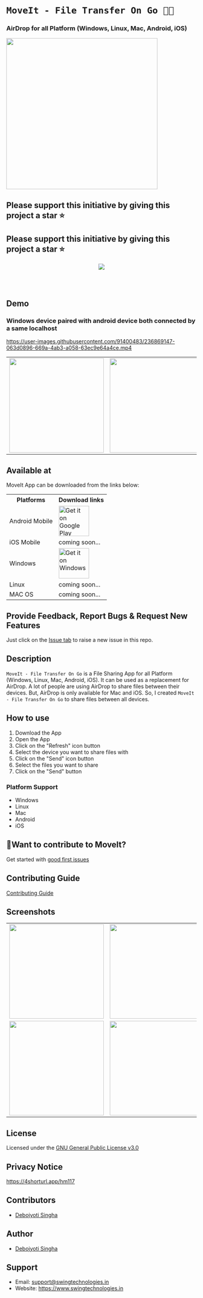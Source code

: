 # `MoveIt - File Transfer On Go 📡🔥`


### AirDrop for all Platform (Windows, Linux, Mac, Android, iOS)


<img src="screenshots/moveit_logo_readme.png" width="400px" height="400px">



## Please support this initiative by giving this project a star ⭐️

## Please support this initiative by giving this project a star ⭐️

<p align="center">
<img src="screenshots/feature_graphic.jpg">
</p>

<br></br>

## Demo
### Windows device paired with android device both connected by a same localhost

https://user-images.githubusercontent.com/91400483/236869147-063d0896-669a-4ab3-a058-63ec9e64a4ce.mp4



<table align="center">
  <tr>
    <td><img src="screenshots/phone_ss_send1.jpeg" width="250"></td>
    <td><img src="screenshots/phone_ss_send2.jpeg" width="250"></td>
  </tr>
</table>

## Available at

MoveIt App can be downloaded from the links below:

<table>
  <tr>
    <th>Platforms</th>
    <th>Download links</th>
  </tr>
  
  <tr>
    <td>Android Mobile</td>
    <td><a href="https://play.google.com/store/apps/details?id=com.swing.moveit">
    <img alt="Get it on Google Play"
        height="80"
        src="https://play.google.com/intl/en_us/badges/images/generic/en_badge_web_generic.png" />
       </a>
    </td>
  </tr>

  <tr>
    <td>iOS Mobile</td>
    <td>coming soon...</td>
  </tr>

  <tr>
    <td>Windows</td>
    <td><a href="https://github.com/debojyoti452/move_it_file_transfer/releases/tag/1.0.3">
    <img alt="Get it on Windows"
        height="80"
        src="https://thestempedia.com/wp-content/uploads/2019/06/windows-button.png" />
</a></td>
  </tr>

  <tr>
    <td>Linux</td>
    <td>coming soon...</td>
  </tr>

  <tr>
    <td>MAC OS</td>
    <td>coming soon...</td>
  </tr>
  
</table>

<!-- <p align="left">
<a href="https://play.google.com/store/apps/details?id=com.swing.moveit">
    <img alt="Get it on Google Play"
        height="80"
        src="https://play.google.com/intl/en_us/badges/images/generic/en_badge_web_generic.png" />
</a>
</p> -->

## Provide Feedback, Report Bugs & Request New Features

Just click on the [Issue tab](https://github.com/debojyoti452/move_it_file_transfer/issues) to raise a new issue in this repo.



## Description

`MoveIt - File Transfer On Go` is a File Sharing App for all Platform (Windows, Linux, Mac, Android,
iOS). It can be used as a replacement for AirDrop.
A lot of people are using AirDrop to share files between their devices. But, AirDrop is only
available for Mac and iOS. So, I created `MoveIt - File Transfer On Go` to share files between all
devices.

## How to use

1. Download the App
2. Open the App
3. Click on the "Refresh" icon button
4. Select the device you want to share files with
5. Click on the "Send" icon button
6. Select the files you want to share
7. Click on the "Send" button

### Platform Support

- Windows
- Linux
- Mac
- Android
- iOS

## 👋Want to contribute to MoveIt?

Get started with [good first issues](https://github.com/debojyoti452/move_it_file_transfer/issues?q=is%3Aissue+is%3Aopen+label%3A%22good+first+issue%22)


## Contributing Guide

[Contributing Guide](https://github.com/debojyoti452/move_it_file_transfer/blob/main/CONTRIBUTING.md)

## Screenshots

<table>
  <tr>
    <td><img src="screenshots/Screenshot_20230422-132528.png" width="250"></td>
    <td><img src="screenshots/Screenshot_20230422-132651.png" width="250"></td>
  </tr>
  <tr>
    <td><img src="screenshots/Screenshot_20230422-132705.png" width="250"></td>
    <td><img src="screenshots/Screenshot_20230422-132807.png" width="250"></td>
  </tr>
</table>

## License

Licensed under
the [GNU General Public License v3.0](https://github.com/debojyoti452/move_app/blob/main/LICENSE)

## Privacy Notice

https://4shorturl.app/hm117

## Contributors

- [Debojyoti Singha](https://debojyoti452.com)

## Author

- [Debojyoti Singha](https://debojyoti452.com)

## Support

- Email: support@swingtechnologies.in
- Website: https://www.swingtechnologies.in
